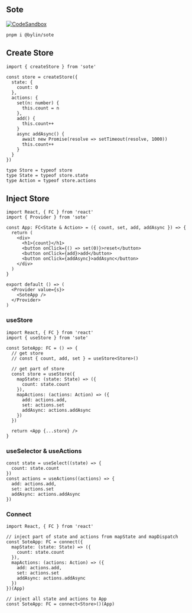 ## Sote

[![CodeSandbox](https://img.shields.io/badge/Codesandbox-040404?style=for-the-badge&logo=codesandbox&logoColor=DBDBDB)](https://codesandbox.io/embed/nifty-sun-kenq35?theme=light)

```shell
pnpm i @bylin/sote
```

## Create Store

```tsx
import { createStore } from 'sote'

const store = createStore({
  state: {
    count: 0
  },
  actions: {
    set(n: number) {
      this.count = n
    },
    add() {
      this.count++
    }
    async addAsync() {
      await new Promise(resolve => setTimeout(resolve, 1000))
      this.count++
    }
  }
})

type Store = typeof store
type State = typeof store.state
type Action = typeof store.actions
```

## Inject Store

```tsx
import React, { FC } from 'react'
import { Provider } from 'sote'

const App: FC<State & Action> = ({ count, set, add, addAsync }) => {
  return (
    <div>
      <h1>{count}</h1>
      <button onClick={() => set(0)}>reset</button>
      <button onClick={add}>add</button>
      <button onClick={addAsync}>addAsync</button>
    </div>
  )
}

export default () => (
  <Provider value={s}>
    <SoteApp />
  </Provider>
)
```

### useStore

```tsx
import React, { FC } from 'react'
import { useStore } from 'sote'

const SoteApp: FC = () => {
  // get store
  // const { count, add, set } = useStore<Store>()

  // get part of store
  const store = useStore({
    mapState: (state: State) => ({
      count: state.count
    }),
    mapActions: (actions: Action) => ({
      add: actions.add,
      set: actions.set
      addAsync: actions.addAsync
    })
  })

  return <App {...store} />
}
```

### useSelector & useActions

```tsx
const state = useSelect((state) => {
  count: state.count
})
const actions = useActions((actions) => {
  add: actions.add,
  set: actions.set
  addAsync: actions.addAsync
})
```

### Connect

```tsx
import React, { FC } from 'react'

// inject part of state and actions from mapState and mapDispatch
const SoteApp: FC = connect({
  mapState: (state: State) => ({
    count: state.count
  }),
  mapActions: (actions: Action) => ({
    add: actions.add,
    set: actions.set
    addAsync: actions.addAsync
  })
})(App)

// inject all state and actions to App
const SoteApp: FC = connect<Store>()(App)
```
